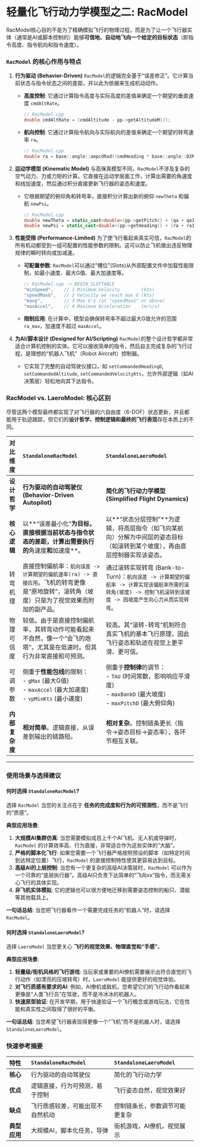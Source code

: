 # 轻量化飞行动力学模型之二: RacModel

RacModel核心目的不是为了精确模拟飞行的物理过程，而是为了让一个飞行器实体（通常是AI或脚本控制的）能够**可信地、自动地飞向一个给定的目标状态**（即指令高度、指令航向和指令速度）。

### `RacModel` 的核心作用与特点

1.  **行为驱动 (Behavior-Driven)**
    `RacModel`的逻辑完全基于“误差修正”。它计算当前状态与指令状态之间的差距，并以此为依据来生成机动动作。

      * **高度控制**: 它通过计算指令高度与实际高度的差值来确定一个期望的垂直速度 `cmdAltRate`。
        ```cpp
        // RacModel.cpp
        double cmdAltRate = (cmdAltitude - pp->getAltitudeM()); 
        ```
      * **航向控制**: 它通过计算指令航向与实际航向的差值来确定一个期望的转弯速率 `ra`。
        ```cpp
        // RacModel.cpp
        double ra = base::angle::aepcdRad((cmdHeading * base::angle::D2RCC) - pp->getHeadingR()) * 0.1;
        ```

2.  **运动学模型 (Kinematic Model)**
    与高保真模型不同，`RacModel`不涉及复杂的空气动力、力或力矩的计算。它直接在运动学层面工作，计算出需要的角速度和线加速度，然后通过积分直接更新飞行器的姿态和速度。

      * 它根据期望的俯仰角和转弯率，直接积分计算出新的俯仰 `newTheta` 和偏航 `newPsi`。
        ```cpp
        // RacModel.cpp
        double newTheta = static_cast<double>(pp->getPitch() + (qa + qa1) * dt / 2.0);
        double newPsi = static_cast<double>(pp->getHeading() + (ra + ra1) * dt / 2.0);
        ```

3.  **性能受限 (Performance-Limited)**
    为了使飞行看起来真实可信，`RacModel`的所有机动都受到一组可配置的性能参数的限制。这可以防止飞机做出违反物理规律的瞬时转向或加减速。

      * **可配置参数**: `RacModel`可以通过“槽位”(Slots)从外部配置文件中加载性能限制，如最小速度、最大G值、最大加速度等。
        ```cpp
        // RacModel.cpp -> BEGIN_SLOTTABLE
        "minSpeed",    // 1 Minimum Velocity        (kts)
        "speedMaxG",   // 2 Velocity we reach max G (kts)
        "maxg",        // 3 Max G's (at "speedMaxG" or above)
        "maxAccel",    // 4 Maximum Acceleration    (m/s/s)
        ```
      * **限制应用**: 在计算中，模型会确保转弯率不超过最大G值允许的范围 `ra_max`，加速度不超过 `maxAccel`。

4.  **为AI/脚本设计 (Designed for AI/Scripting)**
    `RacModel`的整个设计哲学都非常适合计算机控制的实体。它可以接收简单的指令，然后自主完成复杂的飞行过程，是理想的“机器人飞机”（Robot Aircraft）控制器。

      * 它实现了完整的自动驾驶仪接口，如 `setCommandedHeadingD`, `setCommandedAltitude`, `setCommandedVelocityKts`，允许外部逻辑（如AI决策层）轻松地向其下达指令。



### RacModel vs. LaeroModel: 核心区别

尽管这两个模型最终都实现了对飞行器的六自由度（6-DOF）状态更新，并且都能用于轨迹跟踪，但它们的**设计哲学、控制逻辑和最终的飞行表现**存在本质上的不同。

| 对比维度 | `StandaloneRacModel` | `StandaloneLaeroModel` |
| :--- | :--- | :--- |
| **设计哲学** | **行为驱动的自动驾驶仪 (Behavior-Driven Autopilot)** | **简化的飞行动力学模型 (Simplified Flight Dynamics)** |
| **核心逻辑** | 以**“误差最小化”**为目标，直接根据当前状态与指令状态的差距，计算出需要执行的**角速度**和**加速度**。 | 以**“状态分层控制”**为逻辑，将高层指令（如飞向某航向）分解为中间层的姿态目标（如滚转到某个坡度），再由底层控制器实现该姿态。 |
| 转弯机理 | 直接控制偏航率：`航向误差 -> 计算期望的偏航速率(ra) -> 直接应用`。飞机的转弯更像是“原地旋转”，滚转角（坡度）只是为了视觉效果而附加的副产品。 | 通过滚转实现转弯 (Bank-to-Turn)：`航向误差 -> 计算期望的偏航率 -> 计算实现该偏航率所需的滚转角(坡度) -> 控制飞机滚转到该坡度 -> 因坡度产生向心力从而实现转弯`。 |
| 物理可信度 | 较低。由于是直接控制偏航率，其转弯动作可能看起来不自然，像一个“会飞的炮塔”，尤其是在低速时。但其行为非常直接和可预测。 | 较高。其“滚转-转弯”机制符合真实飞机的基本飞行原理，因此飞行姿态和轨迹在视觉上更平滑、更可信。 |
| 可调参数 | 侧重于**性能包线**的限制：<br>- `gMax` (最大G值)<br>- `maxAccel` (最大加速度)<br>- `vpMinKts` (最小速度) | 侧重于**控制律**的调节：<br>- `TAU` (时间常数，影响响应平滑度)<br>- `maxBankD` (最大坡度)<br>- `maxPitchD` (最大俯仰角) |
| **内部复杂度** | **相对简单**。逻辑直接，从误差到输出的链路短。 | **相对复杂**。控制链条更长（指令-\>姿态目标-\>姿态率），各环节相互关联。 |

-----

### 使用场景与选择建议

#### 何时选择 `StandaloneRacModel`?

选择 `RacModel` 当您的关注点在于 **任务的完成度和行为的可预测性**，而不是飞行的“质感”。

**典型应用场景**:

1.  **大规模AI集群仿真**: 当您需要模拟成百上千个AI飞机、无人机或导弹时，`RacModel` 的计算效率高、行为直接，非常适合作为这些实体的“大脑”。
2.  **严格的脚本化飞行**: 如果您需要一个飞行器严格按照预设的脚本（如特定时间到达特定位置）飞行，`RacModel` 的直接控制特性使其更容易达到目标。
3.  **高级AI的上层控制**: 当您有一个更复杂的高级AI决策层时，`RacModel` 可以作为一个可靠的“底层执行器”。高级AI只负责下达简单的“飞向xx”指令，而无需关心飞行的具体实现。
4.  **非飞机实体模拟**: 它的逻辑也可以很方便地迁移到需要姿态控制的船只、潜艇等其他载具上。

**一句话总结**: 当您把飞行器看作一个需要完成任务的“机器人”时，请选择 `RacModel`。

#### 何时选择 `StandaloneLaeroModel`?

选择 `LaeroModel` 当您更关心 **飞行的视觉效果、物理直觉和“手感”**。

**典型应用场景**:

1.  **轻量级/街机风格的飞行游戏**: 当玩家或重要的AI僚机需要展示出符合直觉的飞行动作（如漂亮的压坡转弯）时，`LaeroModel` 能提供更好的视觉体验。
2.  **对飞行质感有要求的AI**: 例如，AI僚机或敌机，您希望它们的飞行动作看起来更像是“人类飞行员”在驾驶，而不是冷冰冰的机器人。
3.  **快速原型验证**: 在开发早期，用于快速验证一个飞行概念或游戏玩法，它在性能和真实性之间取得了很好的平衡。

**一句话总结**: 当您希望飞行器表现得更像一个“飞机”而不是机器人时，请选择 `StandaloneLaeroModel`。

### 快速参考摘要

| 特性 | `StandaloneRacModel` | `StandaloneLaeroModel` |
| :--- | :--- | :--- |
| **核心** | 行为驱动的自动驾驶仪 | 简化的飞行动力学 |
| **优点** | 逻辑直接，行为可预测，易于控制 | 飞行姿态自然，视觉效果好 |
| **缺点** | 飞行质感较差，可能出现不自然机动 | 控制链条长，参数调节可能更复杂 |
| **典型应用** | 大规模AI，脚本化任务，导弹 | 街机游戏，AI僚机，视觉展示 |
